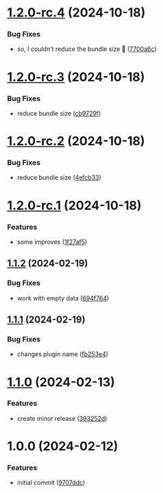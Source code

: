 # [1.2.0-rc.4](https://github.com/rushelex/rollup-plugin-circular-dependencies/compare/v1.2.0-rc.3...v1.2.0-rc.4) (2024-10-18)


### Bug Fixes

* so, I couldn't reduce the bundle size 🥲 ([7700a6c](https://github.com/rushelex/rollup-plugin-circular-dependencies/commit/7700a6ca96763a4a72dfa8165108e71a45f8bad6))

# [1.2.0-rc.3](https://github.com/rushelex/rollup-plugin-circular-dependencies/compare/v1.2.0-rc.2...v1.2.0-rc.3) (2024-10-18)


### Bug Fixes

* reduce bundle size ([cb9729f](https://github.com/rushelex/rollup-plugin-circular-dependencies/commit/cb9729f09ea3502e90b9082c6598f5bf731ef91c))

# [1.2.0-rc.2](https://github.com/rushelex/rollup-plugin-circular-dependencies/compare/v1.2.0-rc.1...v1.2.0-rc.2) (2024-10-18)


### Bug Fixes

* reduce bundle size ([4efcb33](https://github.com/rushelex/rollup-plugin-circular-dependencies/commit/4efcb339b52f3376e7c9fa8d5cafcac3159b3f93))

# [1.2.0-rc.1](https://github.com/rushelex/rollup-plugin-circular-dependencies/compare/v1.1.2...v1.2.0-rc.1) (2024-10-18)


### Features

* some improves ([1f27af5](https://github.com/rushelex/rollup-plugin-circular-dependencies/commit/1f27af5656abed8ae9a416c346f5060033d248a4))

## [1.1.2](https://github.com/rushelex/rollup-plugin-circular-dependencies/compare/v1.1.1...v1.1.2) (2024-02-19)


### Bug Fixes

* work with empty data ([694f764](https://github.com/rushelex/rollup-plugin-circular-dependencies/commit/694f764da76e2ca8a73d7a0a52bc0abaa48aa530))

## [1.1.1](https://github.com/rushelex/rollup-plugin-circular-dependencies/compare/v1.1.0...v1.1.1) (2024-02-19)


### Bug Fixes

* changes plugin name ([fb253e4](https://github.com/rushelex/rollup-plugin-circular-dependencies/commit/fb253e4e9041fcf3d228d8900553e0466bffde1a))

# [1.1.0](https://github.com/rushelex/rollup-plugin-circular-dependencies/compare/v1.0.0...v1.1.0) (2024-02-13)


### Features

* create minor release ([393252d](https://github.com/rushelex/rollup-plugin-circular-dependencies/commit/393252d4f5a669a0c606591ac47bb414b7a7f0ea))

# 1.0.0 (2024-02-12)


### Features

* initial commit ([9707ddc](https://github.com/rushelex/rollup-plugin-circular-dependencies/commit/9707ddc6007a181c8b34669b265be356edd96e00))
